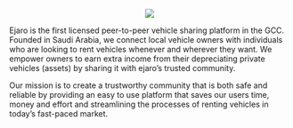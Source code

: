 <p align="center">
  <img src="https://user-images.githubusercontent.com/3428118/212061257-2575f923-1797-4c25-b245-3a0c8067d656.jpg">
</p>

Ejaro is the first licensed peer-to-peer vehicle sharing platform in the GCC. Founded in Saudi Arabia, we connect local vehicle owners with individuals who are looking to rent vehicles whenever and wherever they want.
We empower owners to earn extra income from their depreciating private vehicles (assets) by sharing it with ejaro’s trusted community.

Our mission is to create a trustworthy community that is both safe and reliable by providing an easy to use platform that saves our users time, money and effort and streamlining the processes of renting vehicles in today’s fast-paced market.

